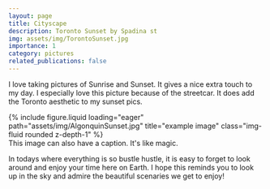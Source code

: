 ```yaml
---
layout: page
title: Cityscape
description: Toronto Sunset by Spadina st
img: assets/img/TorontoSunset.jpg
importance: 1
category: pictures
related_publications: false
---
```


I love taking pictures of Sunrise and Sunset. It gives a nice extra touch to my day. 
I especially love this picture because of the streetcar. It does add the Toronto aesthetic to my sunset pics. 

<div class="row">
    <div class="col-sm mt-3 mt-md-0">
        {% include figure.liquid loading="eager" path="assets/img/AlgonquinSunset.jpg" title="example image" class="img-fluid rounded z-depth-1" %}
    </div>
</div>
<div class="caption">
    This image can also have a caption. It's like magic.
</div>



<!-- <div class="row justify-content-sm-center">
    <div class="col-sm-8 mt-3 mt-md-0">
        {% include figure.liquid path="assets/img/AlgonquinSunset.jpg" title="Sunset in Algonquine Park" class="img-fluid rounded z-depth-1" %}
    </div>
    <div class="col-sm-4 mt-3 mt-md-0">
        {% include figure.liquid path="assets/img/solarEclipse.jpg" title="Solar Eclipse 2024" class="img-fluid rounded z-depth-1" %}
    </div>
</div>
<div class="caption">
    More of my SUN pictures 
</div> -->

In todays where everything is so bustle hustle, it is easy to forget to look around and enjoy your time here on Earth. 
I hope this reminds you to look up in the sky and admire the beautiful scenaries we get to enjoy! 
